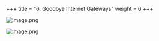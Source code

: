 +++
title = "6. Goodbye Internet Gateways"
weight = 6
+++


![image.png](/images/008-viii-clean-it-up/38-541667-image.png)


![image.png](/images/008-viii-clean-it-up/38-963236-image.png)


